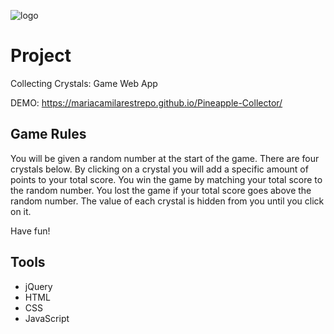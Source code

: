 ![logo](crystal.gif)

# Project

Collecting Crystals: Game Web App

DEMO: https://mariacamilarestrepo.github.io/Pineapple-Collector/

## Game Rules
You will be given a random number at the start of the game.
	There are four crystals below. By clicking on a crystal you will add a specific amount of points to your total score.
You win the game by matching your total score to the random number. You lost the game if your total score goes above the random number.
The value of each crystal is hidden from you until you click on it.

Have fun!

## Tools


* jQuery
* HTML
* CSS
* JavaScript

